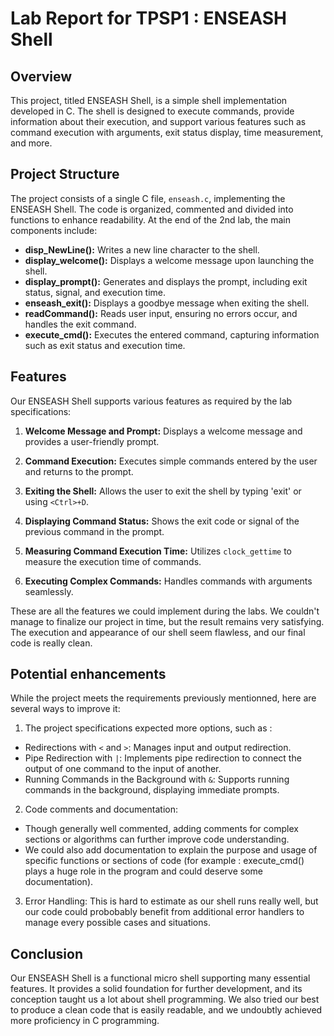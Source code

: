 # Lab Report for TPSP1 : ENSEASH Shell

## Overview
This project, titled ENSEASH Shell, is a simple shell implementation developed in C. The shell is designed to execute commands, provide information about their execution, and support various features such as command execution with arguments, exit status display, time measurement, and more.

## Project Structure
The project consists of a single C file, `enseash.c`, implementing the ENSEASH Shell. The code is organized, commented and divided into functions to enhance readability. At the end of the 2nd lab, the main components include:

- **disp_NewLine():** Writes a new line character to the shell.
- **display_welcome():** Displays a welcome message upon launching the shell.
- **display_prompt():** Generates and displays the prompt, including exit status, signal, and execution time.
- **enseash_exit():** Displays a goodbye message when exiting the shell.
- **readCommand():** Reads user input, ensuring no errors occur, and handles the exit command.
- **execute_cmd():** Executes the entered command, capturing information such as exit status and execution time.

## Features
Our ENSEASH Shell supports various features as required by the lab specifications:

1. **Welcome Message and Prompt:** Displays a welcome message and provides a user-friendly prompt.

2. **Command Execution:** Executes simple commands entered by the user and returns to the prompt.

3. **Exiting the Shell:** Allows the user to exit the shell by typing 'exit' or using `<Ctrl>+D`.

4. **Displaying Command Status:** Shows the exit code or signal of the previous command in the prompt.

5. **Measuring Command Execution Time:** Utilizes `clock_gettime` to measure the execution time of commands.

6. **Executing Complex Commands:** Handles commands with arguments seamlessly.

These are all the features we could implement during the labs. We couldn't manage to finalize our project in time, but the result remains very satisfying. The execution and appearance of our shell seem flawless, and our final code is really clean.

## Potential enhancements
While the project meets the requirements previously mentionned, here are several ways to improve it:

1. The project specifications expected more options, such as :
- Redirections with `<` and `>`: Manages input and output redirection.
- Pipe Redirection with `|`: Implements pipe redirection to connect the output of one command to the input of another.
- Running Commands in the Background with `&`: Supports running commands in the background, displaying immediate prompts.

2. Code comments and documentation:
- Though generally well commented, adding comments for complex sections or algorithms can further improve code understanding.
- We could also add documentation to explain the purpose and usage of specific functions or sections of code (for example : execute_cmd() plays a huge role in the program and could deserve some documentation).

3. Error Handling: This is hard to estimate as our shell runs really well, but our code could probobably benefit from additional error handlers to manage every possible cases and situations.

## Conclusion
Our ENSEASH Shell is a functional micro shell supporting many essential features. It provides a solid foundation for further development, and its conception taught us a lot about shell programming. We also tried our best to produce a clean code that is easily readable, and we undoubtly achieved more proficiency in C programming.

